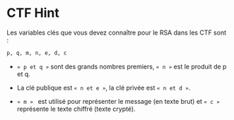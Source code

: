 # CTF Hint
Les variables clés que vous devez connaître pour le RSA dans les CTF sont :

```sh
p, q, m, n, e, d, c
```

- `« p et q »` sont des grands nombres premiers, `« n »` est le produit de p et q.

- La clé publique est `« n et e »`, la clé privée est `« n et d »`.

- `« m » ` est utilisé pour représenter le message (en texte brut) et `« c »` représente le texte chiffré (texte crypté).

